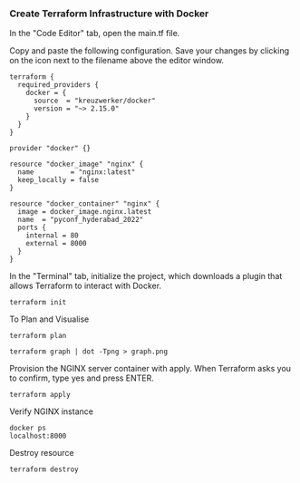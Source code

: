 ### Create Terraform Infrastructure with Docker
In the "Code Editor" tab, open the main.tf file.

Copy and paste the following configuration. Save your changes by clicking on the icon next to the filename above the editor window.

```
terraform {
  required_providers {
    docker = {
      source  = "kreuzwerker/docker"
      version = "~> 2.15.0"
    }
  }
}

provider "docker" {}

resource "docker_image" "nginx" {
  name         = "nginx:latest"
  keep_locally = false
}

resource "docker_container" "nginx" {
  image = docker_image.nginx.latest
  name  = "pyconf_hyderabad_2022"
  ports {
    internal = 80
    external = 8000
  }
}
```


In the "Terminal" tab, initialize the project, which downloads a plugin that allows Terraform to interact with Docker.

```
terraform init
```

To Plan and Visualise

```asciidoc
terraform plan

terraform graph | dot -Tpng > graph.png
```

Provision the NGINX server container with apply. When Terraform asks you to confirm, type yes and press ENTER.
```asciidoc
terraform apply
```

Verify NGINX instance

```
docker ps
localhost:8000
```

Destroy resource
```asciidoc
terraform destroy
```